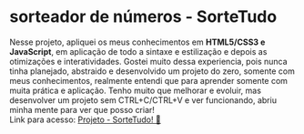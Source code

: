 <h1>sorteador de números - SorteTudo</h1>
Nesse projeto, apliquei os meus conhecimentos em <strong>HTML5/CSS3 e JavaScript</strong>, em aplicação de todo a sintaxe e estilização e depois as otimizações e interatividades. 
Gostei muito dessa experiencia, pois nunca tinha planejado, abstraido e desenvolvido um projeto do zero, somente com meus conhecimentos, realmente entendi que para aprender somente com muita prática e aplicação.
Tenho muito que melhorar e evoluir, mas desenvolver um projeto sem CTRL+C/CTRL+V e ver funcionando, abriu minha mente para ver que posso criar!
<br>
Link para acesso: <a href="https://gvdesenvolvimentos.com/projetos/sorteadorSorteTudo/index.html" target="_blank">Projeto - SorteTudo! 🚀</a>
